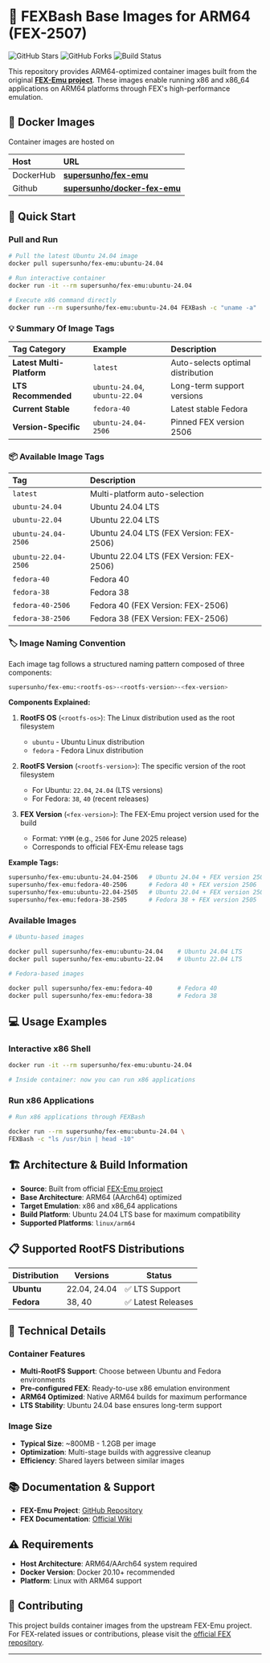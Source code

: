 # 🚀 FEXBash Base Images for ARM64 (FEX-2507)

<p>
  <img src="https://img.shields.io/github/stars/supersunho/docker-fex-emu?style=for-the-badge&logo=github&color=gold" alt="GitHub Stars"/>
  <img src="https://img.shields.io/github/forks/supersunho/docker-fex-emu?style=for-the-badge&logo=github&color=blue" alt="GitHub Forks"/>
  <img src="https://img.shields.io/github/actions/workflow/status/supersunho/docker-fex-emu/builder.yml?style=for-the-badge&logo=github&color=green" alt="Build Status"/>  
  
</p>

This repository provides ARM64-optimized container images built from the original **[FEX-Emu project](https://github.com/FEX-Emu/FEX)**. These images enable running x86 and x86_64 applications on ARM64 platforms through FEX's high-performance emulation.

## 🐳 Docker Images

Container images are hosted on

| Host      | URL                                                                           |
| :-------- | :---------------------------------------------------------------------------- |
| DockerHub | **[supersunho/fex-emu](https://hub.docker.com/r/supersunho/fex-emu)**         |
| Github    | **[supersunho/docker-fex-emu](https://github.com/supersunho/docker-fex-emu)** |

## 🚀 Quick Start

### Pull and Run

```bash
# Pull the latest Ubuntu 24.04 image
docker pull supersunho/fex-emu:ubuntu-24.04

# Run interactive container
docker run -it --rm supersunho/fex-emu:ubuntu-24.04

# Execute x86 command directly
docker run --rm supersunho/fex-emu:ubuntu-24.04 FEXBash -c "uname -a"
```

### 💡 **Summary Of Image Tags**

| Tag Category              | Example                        | Description                       |
| :------------------------ | :----------------------------- | :-------------------------------- |
| **Latest Multi-Platform** | `latest`                       | Auto-selects optimal distribution |
| **LTS Recommended**       | `ubuntu-24.04`, `ubuntu-22.04` | Long-term support versions        |
| **Current Stable**        | `fedora-40`                    | Latest stable Fedora              |
| **Version-Specific**      | `ubuntu-24.04-2506`            | Pinned FEX version 2506           |

### 📦 **Available Image Tags**

| Tag                 | Description                              |
| :------------------ | :--------------------------------------- |
| `latest`            | Multi-platform auto-selection            |
| `ubuntu-24.04`      | Ubuntu 24.04 LTS                         |
| `ubuntu-22.04`      | Ubuntu 22.04 LTS                         |
| `ubuntu-24.04-2506` | Ubuntu 24.04 LTS (FEX Version: FEX-2506) |
| `ubuntu-22.04-2506` | Ubuntu 22.04 LTS (FEX Version: FEX-2506) |
| `fedora-40`         | Fedora 40                                |
| `fedora-38`         | Fedora 38                                |
| `fedora-40-2506`    | Fedora 40 (FEX Version: FEX-2506)        |
| `fedora-38-2506`    | Fedora 38 (FEX Version: FEX-2506)        |

### 🏷️ Image Naming Convention

Each image tag follows a structured naming pattern composed of three components:

```bash
supersunho/fex-emu:<rootfs-os>-<rootfs-version>-<fex-version>
```

**Components Explained:**

1. **RootFS OS** (`<rootfs-os>`): The Linux distribution used as the root filesystem

    - `ubuntu` - Ubuntu Linux distribution
    - `fedora` - Fedora Linux distribution

2. **RootFS Version** (`<rootfs-version>`): The specific version of the root filesystem

    - For Ubuntu: `22.04`, `24.04` (LTS versions)
    - For Fedora: `38`, `40` (recent releases)

3. **FEX Version** (`<fex-version>`): The FEX-Emu project version used for the build
    - Format: `YYMM` (e.g., `2506` for June 2025 release)
    - Corresponds to official FEX-Emu release tags

**Example Tags:**

```bash
supersunho/fex-emu:ubuntu-24.04-2506   # Ubuntu 24.04 + FEX version 2506
supersunho/fex-emu:fedora-40-2506      # Fedora 40 + FEX version 2506
supersunho/fex-emu:ubuntu-22.04-2505   # Ubuntu 22.04 + FEX version 2505
supersunho/fex-emu:fedora-38-2505      # Fedora 38 + FEX version 2505
```

### Available Images

```bash
# Ubuntu-based images

docker pull supersunho/fex-emu:ubuntu-24.04    # Ubuntu 24.04 LTS
docker pull supersunho/fex-emu:ubuntu-22.04    # Ubuntu 22.04 LTS

# Fedora-based images

docker pull supersunho/fex-emu:fedora-40       # Fedora 40
docker pull supersunho/fex-emu:fedora-38       # Fedora 38
```

## 💻 Usage Examples

### Interactive x86 Shell

```bash
docker run -it --rm supersunho/fex-emu:ubuntu-24.04

# Inside container: now you can run x86 applications
```

### Run x86 Applications

```bash
# Run x86 applications through FEXBash

docker run --rm supersunho/fex-emu:ubuntu-24.04 \
FEXBash -c "ls /usr/bin | head -10"
```

## 🏗️ Architecture & Build Information

-   **Source**: Built from official [FEX-Emu project](https://github.com/FEX-Emu/FEX)
-   **Base Architecture**: ARM64 (AArch64) optimized
-   **Target Emulation**: x86 and x86_64 applications
-   **Build Platform**: Ubuntu 24.04 LTS base for maximum compatibility
-   **Supported Platforms**: `linux/arm64`

## 📋 Supported RootFS Distributions

| Distribution | Versions     | Status             |
| ------------ | ------------ | ------------------ |
| **Ubuntu**   | 22.04, 24.04 | ✅ LTS Support     |
| **Fedora**   | 38, 40       | ✅ Latest Releases |

## 🔧 Technical Details

### Container Features

-   **Multi-RootFS Support**: Choose between Ubuntu and Fedora environments
-   **Pre-configured FEX**: Ready-to-use x86 emulation environment
-   **ARM64 Optimized**: Native ARM64 builds for maximum performance
-   **LTS Stability**: Ubuntu 24.04 base ensures long-term support

### Image Size

-   **Typical Size**: ~800MB - 1.2GB per image
-   **Optimization**: Multi-stage builds with aggressive cleanup
-   **Efficiency**: Shared layers between similar images

## 📚 Documentation & Support

-   **FEX-Emu Project**: [GitHub Repository](https://github.com/FEX-Emu/FEX)
-   **FEX Documentation**: [Official Wiki](https://wiki.fex-emu.com)

## ⚠️ Requirements

-   **Host Architecture**: ARM64/AArch64 system required
-   **Docker Version**: Docker 20.10+ recommended
-   **Platform**: Linux with ARM64 support

## 🤝 Contributing

This project builds container images from the upstream FEX-Emu project. For FEX-related issues or contributions, please visit the [official FEX repository](https://github.com/FEX-Emu/FEX).

---
